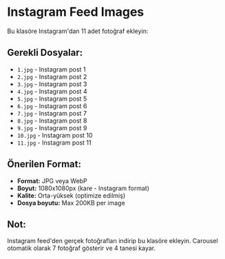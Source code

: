 # Instagram Feed Images

Bu klasöre Instagram'dan 11 adet fotoğraf ekleyin:

## Gerekli Dosyalar:
- `1.jpg` - Instagram post 1
- `2.jpg` - Instagram post 2
- `3.jpg` - Instagram post 3
- `4.jpg` - Instagram post 4
- `5.jpg` - Instagram post 5
- `6.jpg` - Instagram post 6
- `7.jpg` - Instagram post 7
- `8.jpg` - Instagram post 8
- `9.jpg` - Instagram post 9
- `10.jpg` - Instagram post 10
- `11.jpg` - Instagram post 11

## Önerilen Format:
- **Format:** JPG veya WebP
- **Boyut:** 1080x1080px (kare - Instagram format)
- **Kalite:** Orta-yüksek (optimize edilmiş)
- **Dosya boyutu:** Max 200KB per image

## Not:
Instagram feed'den gerçek fotoğrafları indirip bu klasöre ekleyin.
Carousel otomatik olarak 7 fotoğraf gösterir ve 4 tanesi kayar.

